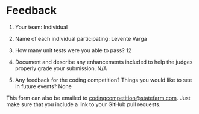 # Feedback

1. Your team: Individual
2. Name of each individual participating: Levente Varga
3. How many unit tests were you able to pass? 12
4. Document and describe any enhancements included to help the judges properly grade your submission. N/A

5. Any feedback for the coding competition? Things you would like to see in future events? None

This form can also be emailed to [codingcompetition@statefarm.com](mailto:codingcompetition@statefarm.com). Just make sure that you include a link to your GitHub pull requests.
